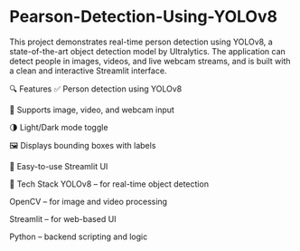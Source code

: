 # Pearson-Detection-Using-YOLOv8
This project demonstrates real-time person detection using YOLOv8, a state-of-the-art object detection model by Ultralytics. The application can detect people in images, videos, and live webcam streams, and is built with a clean and interactive Streamlit interface.

🔍 Features
✅ Person detection using YOLOv8

📸 Supports image, video, and webcam input

🌗 Light/Dark mode toggle

🖼️ Displays bounding boxes with labels

📁 Easy-to-use Streamlit UI

🧠 Tech Stack
YOLOv8 – for real-time object detection

OpenCV – for image and video processing

Streamlit – for web-based UI

Python – backend scripting and logic

